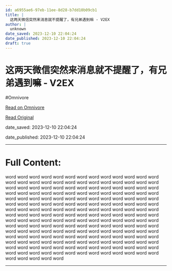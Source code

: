 ```yaml
---
id: a6955ae6-97eb-11ee-8d28-b7dd10b09cb1
title: |
  这两天微信突然来消息就不提醒了，有兄弟遇到嘛 - V2EX
author: |
  unknown
date_saved: 2023-12-10 22:04:24
date_published: 2023-12-10 22:04:24
draft: true
---
```


# 这两天微信突然来消息就不提醒了，有兄弟遇到嘛 - V2EX
#Omnivore

[Read on Omnivore](https://omnivore.app/me/v-2-ex-18c577d6a83)

[Read Original](https://www.v2ex.com/t/999304)

date_saved: 2023-12-10 22:04:24

date_published: 2023-12-10 22:04:24

--- 

# Full Content: 

word word word word word word word word word word word word word word word word word word word word word word word word word word word word word word word word word word word word word word word word word word word word word word word word word word word word word word word word word word word word word word word word word word word word word word word word word word word word word word word word word word word word word word word word word word word word word word word word word word word word word word word word word word word word word word word word word word word word word word word word word word word word word word word word word word word word word word word word word word word word word word word word word word word word word word word word word word word word word word word word word word word word word word word word word word word word word word word word word word word word word word word word word word word word word word word word word word word word word word word word

---

